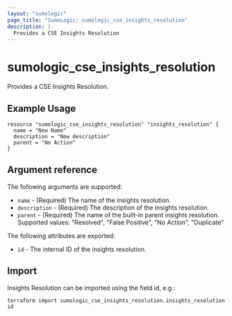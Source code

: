 ```yaml
---
layout: "sumologic"
page_title: "SumoLogic: sumologic_cse_insights_resolution"
description: |-
  Provides a CSE Insights Resolution
---
```


# sumologic_cse_insights_resolution
Provides a CSE Insights Resolution.

## Example Usage
```hcl
resource "sumologic_cse_insights_resolution" "insights_resolution" {
  name = "New Name"
  description = "New description"
  parent = "No Action"
}
```

## Argument reference

The following arguments are supported:

- `name` - (Required) The name of the insights resolution.
- `description` - (Required) The description of the insights resolution.
- `parent` - (Required) The name of the built-in parent insights resolution. Supported values: "Resolved", "False Positive", "No Action", "Duplicate"


The following attributes are exported:

- `id` - The internal ID of the insights resolution.

## Import

Insights Resolution can be imported using the field id, e.g.:
```hcl
terraform import sumologic_cse_insights_resolution.insights_resolution id
```